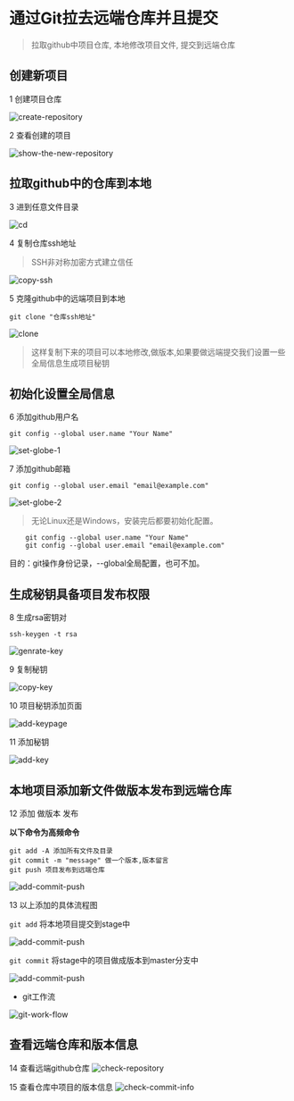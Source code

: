 # 通过Git拉去远端仓库并且提交
> 拉取github中项目仓库,
本地修改项目文件,
提交到远端仓库



## 创建新项目
1 创建项目仓库

![create-repository](_images/git-use/b01-01-create-repository.png)

2 查看创建的项目

![show-the-new-repository](_images/git-use/b01-02-show-the-new-repository.png)


## 拉取github中的仓库到本地
3 进到任意文件目录 

![cd](_images/git-use/b01-03-cd.png)

4 复制仓库ssh地址 
> SSH非对称加密方式建立信任

![copy-ssh](_images/git-use/b01-03-copy-ssh.png)

5 克隆github中的远端项目到本地
```
git clone "仓库ssh地址"
```

![clone](_images/git-use/b01-04-clone.png)

> 这样复制下来的项目可以本地修改,做版本,如果要做远端提交我们设置一些全局信息生成项目秘钥


## 初始化设置全局信息 

6 添加github用户名
```
git config --global user.name "Your Name"
```

![set-globe-1](_images/git-use/b01-05-set-globe-1.png)

7 添加github邮箱
```
git config --global user.email "email@example.com"
```

![set-globe-2](_images/git-use/b01-06-set-globe-2.png)

> 无论Linux还是Windows，安装完后都要初始化配置。
```	
	git config --global user.name "Your Name"
	git config --global user.email "email@example.com"
```
目的：git操作身份记录，--global全局配置，也可不加。


## 生成秘钥具备项目发布权限

8 生成rsa密钥对


```
ssh-keygen -t rsa
```

![genrate-key](_images/git-use/b01-07-genrate-key.png)

9 复制秘钥

![copy-key](_images/git-use/b01-08-copy-key.png)

10 项目秘钥添加页面

![add-keypage](_images/git-use/b01-09-add-keypage.png)

11 添加秘钥

![add-key](_images/git-use/b01-10-add-key.png)



## 本地项目添加新文件做版本发布到远端仓库

12 添加 做版本 发布

__以下命令为高频命令__

```
git add -A 添加所有文件及目录
git commit -m "message" 做一个版本,版本留言
git push 项目发布到远端仓库
```

![add-commit-push](_images/git-use/b01-12-add-commit-push.png)

13 以上添加的具体流程图

`git add` 将本地项目提交到stage中 

![add-commit-push](_images/git-use/b01-15-git-principle-1.png)

`git commit`  将stage中的项目做成版本到master分支中

![add-commit-push](_images/git-use/b01-16-git-principle-2.png)


* git工作流


![git-work-flow](_images/git-use/b01-17-git-work-flow.jpg)


## 查看远端仓库和版本信息

14 查看远端github仓库
![check-repository](_images/git-use/b01-13-check-repository.png)

15 查看仓库中项目的版本信息
![check-commit-info](_images/git-use/b01-14-check-commit-info.png)





